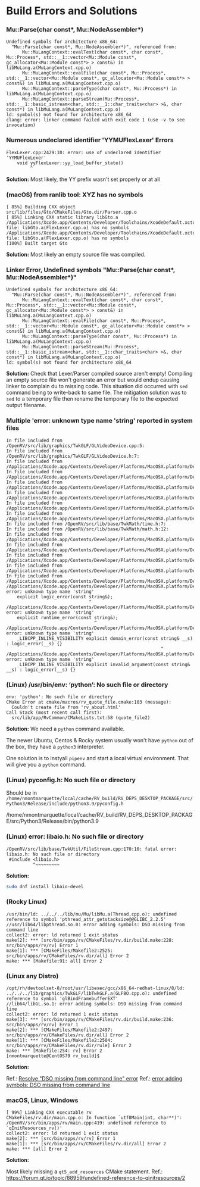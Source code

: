 # Build Errors and Solutions

### Mu::Parse(char const*, Mu::NodeAssembler*)

```text
Undefined symbols for architecture x86_64:
  "Mu::Parse(char const*, Mu::NodeAssembler*)", referenced from:
      Mu::MuLangContext::evalText(char const*, char const*, Mu::Process*, std::__1::vector<Mu::Module const*, gc_allocator<Mu::Module const*> > const&) in libMuLang.a(MuLangContext.cpp.o)
      Mu::MuLangContext::evalFile(char const*, Mu::Process*, std::__1::vector<Mu::Module const*, gc_allocator<Mu::Module const*> > const&) in libMuLang.a(MuLangContext.cpp.o)
      Mu::MuLangContext::parseType(char const*, Mu::Process*) in libMuLang.a(MuLangContext.cpp.o)
      Mu::MuLangContext::parseStream(Mu::Process*, std::__1::basic_istream<char, std::__1::char_traits<char> >&, char const*) in libMuLang.a(MuLangContext.cpp.o)
ld: symbol(s) not found for architecture x86_64
clang: error: linker command failed with exit code 1 (use -v to see invocation)
```

### Numerous undeclared identifier 'YYMUFlexLexer' Errors

```text
FlexLexer.cpp:2429:10: error: use of undeclared identifier 'YYMUFlexLexer'
    void yyFlexLexer::yy_load_buffer_state()
         ^
```

**Solution:** Most likely, the YY prefix wasn't set properly or at all

### (macOS) from ranlib tool: XYZ has no symbols

```text
[ 85%] Building CXX object src/lib/files/Gto/CMakeFiles/Gto.dir/Parser.cpp.o
[ 85%] Linking CXX static library libGto.a
/Applications/Xcode.app/Contents/Developer/Toolchains/XcodeDefault.xctoolchain/usr/bin/ranlib: file: libGto.a(FlexLexer.cpp.o) has no symbols
/Applications/Xcode.app/Contents/Developer/Toolchains/XcodeDefault.xctoolchain/usr/bin/ranlib: file: libGto.a(FlexLexer.cpp.o) has no symbols
[100%] Built target Gto
```

**Solution:** Most likely an empty source file was compiled.

### Linker Error, Undefined symbols "Mu::Parse(char const*, Mu::NodeAssembler*)"

```text
Undefined symbols for architecture x86_64:
  "Mu::Parse(char const*, Mu::NodeAssembler*)", referenced from:
      Mu::MuLangContext::evalText(char const*, char const*, Mu::Process*, std::__1::vector<Mu::Module const*, gc_allocator<Mu::Module const*> > const&) in libMuLang.a(MuLangContext.cpp.o)
      Mu::MuLangContext::evalFile(char const*, Mu::Process*, std::__1::vector<Mu::Module const*, gc_allocator<Mu::Module const*> > const&) in libMuLang.a(MuLangContext.cpp.o)
      Mu::MuLangContext::parseType(char const*, Mu::Process*) in libMuLang.a(MuLangContext.cpp.o)
      Mu::MuLangContext::parseStream(Mu::Process*, std::__1::basic_istream<char, std::__1::char_traits<char> >&, char const*) in libMuLang.a(MuLangContext.cpp.o)
ld: symbol(s) not found for architecture x86_64

```

**Solution:** Check that Lexer/Parser compiled source aren't empty! Compiling an empty source file won't generate an error but would endup causing linker to complain du to missing code. This situation did occurred with `sed` command being to write-back to same file. The mitigation solution was to `sed` to a temporary file then rename the temporary file to the expected output filename.

### Multiple 'error: unknown type name 'string' reported in system files

```text
In file included from /OpenRV/src/lib/graphics/TwkGLF/GLVideoDevice.cpp:5:
In file included from /OpenRV/src/lib/graphics/TwkGLF/GLVideoDevice.h:7:
In file included from /Applications/Xcode.app/Contents/Developer/Platforms/MacOSX.platform/Developer/SDKs/MacOSX12.3.sdk/usr/include/c++/v1/string:519:
In file included from /Applications/Xcode.app/Contents/Developer/Platforms/MacOSX.platform/Developer/SDKs/MacOSX12.3.sdk/usr/include/c++/v1/__debug:14:
In file included from /Applications/Xcode.app/Contents/Developer/Platforms/MacOSX.platform/Developer/SDKs/MacOSX12.3.sdk/usr/include/c++/v1/iosfwd:98:
In file included from /Applications/Xcode.app/Contents/Developer/Platforms/MacOSX.platform/Developer/SDKs/MacOSX12.3.sdk/usr/include/c++/v1/__mbstate_t.h:29:
In file included from /Applications/Xcode.app/Contents/Developer/Platforms/MacOSX.platform/Developer/SDKs/MacOSX12.3.sdk/usr/include/c++/v1/wchar.h:123:
In file included from /Applications/Xcode.app/Contents/Developer/Platforms/MacOSX.platform/Developer/SDKs/MacOSX12.3.sdk/usr/include/wchar.h:91:
In file included from /OpenRV/src/lib/base/TwkMath/time.h:7:
In file included from /OpenRV/src/lib/base/TwkMath/math.h:12:
In file included from /Applications/Xcode.app/Contents/Developer/Platforms/MacOSX.platform/Developer/SDKs/MacOSX12.3.sdk/usr/include/c++/v1/algorithm:653:
In file included from /Applications/Xcode.app/Contents/Developer/Platforms/MacOSX.platform/Developer/SDKs/MacOSX12.3.sdk/usr/include/c++/v1/functional:500:
In file included from /Applications/Xcode.app/Contents/Developer/Platforms/MacOSX.platform/Developer/SDKs/MacOSX12.3.sdk/usr/include/c++/v1/__functional/function.h:20:
In file included from /Applications/Xcode.app/Contents/Developer/Platforms/MacOSX.platform/Developer/SDKs/MacOSX12.3.sdk/usr/include/c++/v1/__memory/shared_ptr.h:22:
In file included from /Applications/Xcode.app/Contents/Developer/Platforms/MacOSX.platform/Developer/SDKs/MacOSX12.3.sdk/usr/include/c++/v1/__memory/allocator.h:18:
/Applications/Xcode.app/Contents/Developer/Platforms/MacOSX.platform/Developer/SDKs/MacOSX12.3.sdk/usr/include/c++/v1/stdexcept:83:32: error: unknown type name 'string'
    explicit logic_error(const string&);
                               ^
/Applications/Xcode.app/Contents/Developer/Platforms/MacOSX.platform/Developer/SDKs/MacOSX12.3.sdk/usr/include/c++/v1/stdexcept:106:34: error: unknown type name 'string'
    explicit runtime_error(const string&);
                                 ^
/Applications/Xcode.app/Contents/Developer/Platforms/MacOSX.platform/Developer/SDKs/MacOSX12.3.sdk/usr/include/c++/v1/stdexcept:126:59: error: unknown type name 'string'
    _LIBCPP_INLINE_VISIBILITY explicit domain_error(const string& __s) : logic_error(__s) {}
                                                          ^
/Applications/Xcode.app/Contents/Developer/Platforms/MacOSX.platform/Developer/SDKs/MacOSX12.3.sdk/usr/include/c++/v1/stdexcept:139:63: error: unknown type name 'string'
    _LIBCPP_INLINE_VISIBILITY explicit invalid_argument(const string& __s) : logic_error(__s) {}
```

### (Linux) /usr/bin/env: ‘python’: No such file or directory

```text
env: 'python': No such file or directory
CMake Error at cmake/macros/rv_quote_file.cmake:103 (message):
  Couldn't create file from 'rv_about.html'
Call Stack (most recent call first):
  src/lib/app/RvCommon/CMakeLists.txt:58 (quote_file2)
```

**Solution:** We need a `python` command available.

The newer Ubuntu, Centos & Rocky system usually won't have `python` out of the box, they have a `python3` interpreter.

One solution is to instyall `pipenv` and start a local virtual environment. That will give you a `python` command.

### (Linux)  pyconfig.h: No such file or directory

Should be in `/home/nmontmarquette/local/cache/RV_build/RV_DEPS_DESKTOP_PACKAGE/src/Python3/Release/include/python3.9/pyconfig.h`

/home/nmontmarquette/local/cache/RV_build/RV_DEPS_DESKTOP_PACKAGE/src/Python3/Release/bin/python3.9

### (Linux) error: libaio.h: No such file or directory

```text
/OpenRV/src/lib/base/TwkUtil/FileStream.cpp:170:10: fatal error: libaio.h: No such file or directory
 #include <libaio.h>
          ^~~~~~~~~~
```

**Solution:**

```bash
sudo dnf install libaio-devel
```

### (Rocky Linux)

```text
/usr/bin/ld: ../../../lib/mu/Mu/libMu.a(Thread.cpp.o): undefined reference to symbol 'pthread_attr_getstacksize@@GLIBC_2.2.5'
//usr/lib64/libpthread.so.0: error adding symbols: DSO missing from command line
collect2: error: ld returned 1 exit status
make[2]: *** [src/bin/apps/rv/CMakeFiles/rv.dir/build.make:228: src/bin/apps/rv/rv] Error 1
make[1]: *** [CMakeFiles/Makefile2:2525: src/bin/apps/rv/CMakeFiles/rv.dir/all] Error 2
make: *** [Makefile:91: all] Error 2
```

### (Linux any Distro)
```text
/opt/rh/devtoolset-8/root/usr/libexec/gcc/x86_64-redhat-linux/8/ld: ../../../lib/graphics/TwkGLF/libTwkGLF.a(GLFBO.cpp.o): undefined reference to symbol 'glBindFramebufferEXT'
//lib64/libGL.so.1: error adding symbols: DSO missing from command line
collect2: error: ld returned 1 exit status
make[3]: *** [src/bin/apps/rv/CMakeFiles/rv.dir/build.make:236: src/bin/apps/rv/rv] Error 1
make[2]: *** [CMakeFiles/Makefile2:2497: src/bin/apps/rv/CMakeFiles/rv.dir/all] Error 2
make[1]: *** [CMakeFiles/Makefile2:2504: src/bin/apps/rv/CMakeFiles/rv.dir/rule] Error 2
make: *** [Makefile:254: rv] Error 2
[nmontmarquette@CentOS79 rv_build]$
```

**Solution:**

Ref.: [Resolve "DSO missing from command line" error](https://zhangboyi.gitlab.io/post/2020-09-14-resolve-dso-missing-from-command-line-error/)
Ref.: [error adding symbols: DSO missing from command line](https://stackoverflow.com/questions/19901934/libpthread-so-0-error-adding-symbols-dso-missing-from-command-line)


### macOS, Linux, Windows
```text
[ 99%] Linking CXX executable rv
CMakeFiles/rv.dir/main.cpp.o: In function `utf8Main(int, char**)':
/OpenRV/src/bin/apps/rv/main.cpp:419: undefined reference to `qInitResources_rv()'
collect2: error: ld returned 1 exit status
make[2]: *** [src/bin/apps/rv/rv] Error 1
make[1]: *** [src/bin/apps/rv/CMakeFiles/rv.dir/all] Error 2
make: *** [all] Error 2
```

**Solution:**

Most likely missing a `qt5_add_resources` CMake statement.
Ref.: https://forum.qt.io/topic/88959/undefined-reference-to-qinitresources/2
